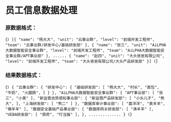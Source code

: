 # 员工信息数据处理
### 原数据格式：
(```)
[{
        "name": "杨大大",
        "unit": "云事业群",
        "level": "前端开发工程师",
        "team": "云事业群/研发中心/基础研发部"
    },
    {
        "name": "张三",
        "unit": "AiLPHA大数据智能安全事业群",
        "level": "前端开发工程师",
        "team": "AiLPHA大数据智能安全事业群/APT事业部"
    },
    ......
    {
        "name": "赵四",
        "unit": "大头爸爸有限公司",
        "level": "前端开发工程师",
        "team": "大头爸爸有限公司/大头产品研发部"
    }]
(```)


### 结果数据格式：
(```)
{
    "云事业群": {
        "研发中心": {
            "基础研发部": [
                "杨大大",
                "村长",
                "面包",
                "牛奶",
                "火腿肠",
            ]
        }
    },
    "AiLPHA大数据智能安全事业群": {
        "APT事业部": [
            "张三",
            "小美"
        ],
        "新监管态势感知事业部": {
            "新监管产品研发部": [
                "小头儿子",
                "熊大",
            ],
            "上海研发部": [
                "熊二"
            ]
        },
        "数据库审计事业部": [
            "喜洋洋",
            "美羊羊",
            "懒羊羊"
        ],
        "数据安全基础产品事业部": {
            "数据库网关研发部": [
                "沸羊羊"
            ],
            "UEBA研发部": [
                "佩奇",
                "叮当猫"
            ],
        },
..............
}
(```)
